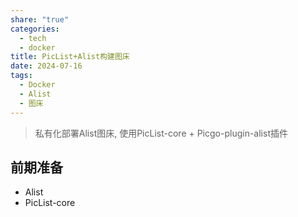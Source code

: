 ```yaml
---
share: "true"
categories:
  - tech
  - docker
title: PicList+Alist构建图床
date: 2024-07-16
tags:
  - Docker
  - Alist
  - 图床
---
```

> 私有化部署Alist图床, 使用PicList-core + Picgo-plugin-alist插件


## 前期准备

- Alist
- PicList-core